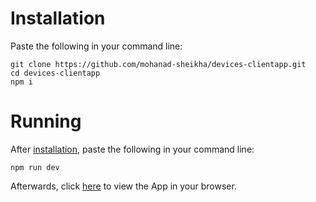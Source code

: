 # Installation
Paste the following in your command line:

	git clone https://github.com/mohanad-sheikha/devices-clientapp.git
	cd devices-clientapp
	npm i

# Running
After [installation](#Installation), paste the following in your command line:

	npm run dev

Afterwards, click [here](localhost:8080) to view the App in your browser.